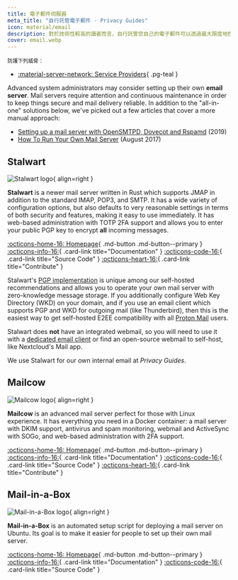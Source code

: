```yaml
---
title: 電子郵件伺服器
meta_title: "自行託管電子郵件 - Privacy Guides"
icon: material/email
description: 對於技術性較高的讀者而言，自行託管您自己的電子郵件可以透過最大限度地控制您的資料，提供額外的隱私權保證。
cover: email.webp
---
```


<small>防護下列威脅：</small>

- [:material-server-network: Service Providers](../basics/common-threats.md#privacy-from-service-providers){ .pg-teal }

Advanced system administrators may consider setting up their own **email server**. Mail servers require attention and continuous maintenance in order to keep things secure and mail delivery reliable. In addition to the "all-in-one" solutions below, we've picked out a few articles that cover a more manual approach:

- [Setting up a mail server with OpenSMTPD, Dovecot and Rspamd](https://poolp.org/posts/2019-09-14/setting-up-a-mail-server-with-opensmtpd-dovecot-and-rspamd) (2019)
- [How To Run Your Own Mail Server](https://www.c0ffee.net/blog/mail-server-guide) (August 2017)

## Stalwart

<div class="admonition recommendation" markdown>

![Stalwart logo](../assets/img/self-hosting/stalwart.svg){ align=right }

**Stalwart** is a newer mail server written in Rust which supports JMAP in addition to the standard IMAP, POP3, and SMTP. It has a wide variety of configuration options, but also defaults to very reasonable settings in terms of both security and features, making it easy to use immediately. It has web-based administration with TOTP 2FA support and allows you to enter your public PGP key to encrypt **all** incoming messages.

[:octicons-home-16: Homepage](https://stalw.art){ .md-button .md-button--primary }
[:octicons-info-16:](https://stalw.art/docs/get-started){ .card-link title="Documentation" }
[:octicons-code-16:](https://github.com/stalwartlabs){ .card-link title="Source Code" }
[:octicons-heart-16:](https://github.com/sponsors/stalwartlabs){ .card-link title="Contribute" }

</div>

Stalwart's [PGP implementation](https://stalw.art/docs/encryption/overview) is unique among our self-hosted recommendations and allows you to operate your own mail server with zero-knowledge message storage. If you additionally configure Web Key Directory (WKD) on your domain, and if you use an email client which supports PGP and WKD for outgoing mail (like Thunderbird), then this is the easiest way to get self-hosted E2EE compatibility with all [Proton Mail](../email.md#proton-mail) users.

Stalwart does **not** have an integrated webmail, so you will need to use it with a [dedicated email client](../email-clients.md) or find an open-source webmail to self-host, like Nextcloud's Mail app.

We use Stalwart for our own internal email at _Privacy Guides_.

## Mailcow

<div class="admonition recommendation" markdown>

![Mailcow logo](../assets/img/self-hosting/mailcow.svg){ align=right }

**Mailcow** is an advanced mail server perfect for those with Linux experience. It has everything you need in a Docker container: a mail server with DKIM support, antivirus and spam monitoring, webmail and ActiveSync with SOGo, and web-based administration with 2FA support.

[:octicons-home-16: Homepage](https://mailcow.email){ .md-button .md-button--primary }
[:octicons-info-16:](https://docs.mailcow.email){ .card-link title="Documentation" }
[:octicons-code-16:](https://github.com/mailcow/mailcow-dockerized){ .card-link title="Source Code" }
[:octicons-heart-16:](https://servercow.de/mailcow?lang=en#sal){ .card-link title="Contribute" }

</div>

## Mail-in-a-Box

<div class="admonition recommendation" markdown>

![Mail-in-a-Box logo](../assets/img/self-hosting/mail-in-a-box.svg){ align=right }

**Mail-in-a-Box** is an automated setup script for deploying a mail server on Ubuntu. Its goal is to make it easier for people to set up their own mail server.

[:octicons-home-16: Homepage](https://mailinabox.email){ .md-button .md-button--primary }
[:octicons-info-16:](https://mailinabox.email/guide.html){ .card-link title="Documentation" }
[:octicons-code-16:](https://github.com/mail-in-a-box/mailinabox){ .card-link title="Source Code" }

</div>
